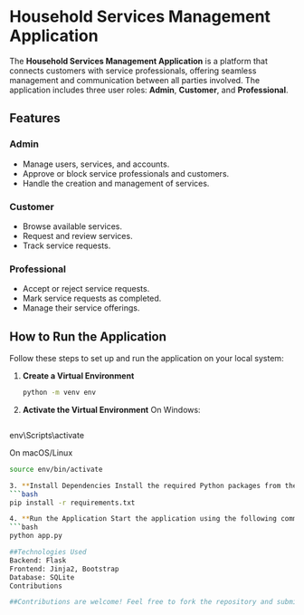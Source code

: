 # Household Services Management Application

The **Household Services Management Application** is a platform that connects customers with service professionals, offering seamless management and communication between all parties involved. The application includes three user roles: **Admin**, **Customer**, and **Professional**.

## Features

### Admin
- Manage users, services, and accounts.
- Approve or block service professionals and customers.
- Handle the creation and management of services.

### Customer
- Browse available services.
- Request and review services.
- Track service requests.

### Professional
- Accept or reject service requests.
- Mark service requests as completed.
- Manage their service offerings.

## How to Run the Application

Follow these steps to set up and run the application on your local system:

1. **Create a Virtual Environment**
   ```bash
   python -m venv env
2. **Activate the Virtual Environment**
On Windows:
   ```bash
env\Scripts\activate

On macOS/Linux
   ```bash
source env/bin/activate

3. **Install Dependencies Install the required Python packages from the requirements.txt file:**
   ```bash
pip install -r requirements.txt

4. **Run the Application Start the application using the following command:**
   ```bash
python app.py

##Technologies Used
Backend: Flask
Frontend: Jinja2, Bootstrap
Database: SQLite
Contributions

##Contributions are welcome! Feel free to fork the repository and submit a pull request with your changes.


